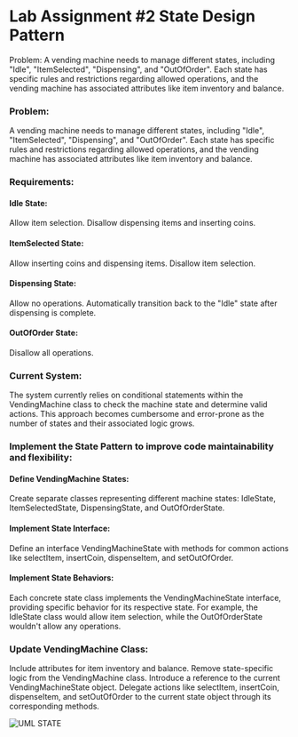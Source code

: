 # Lab Assignment #2 State Design Pattern

Problem:
A vending machine needs to manage different states, including "Idle", "ItemSelected", "Dispensing", and "OutOfOrder". Each state has specific rules and restrictions regarding allowed operations, and the vending machine has associated attributes like item inventory and balance.

### Problem:
A vending machine needs to manage different states, including "Idle", "ItemSelected", "Dispensing", and "OutOfOrder". Each state has specific rules and restrictions regarding allowed operations, and the vending machine has associated attributes like item inventory and balance.
### Requirements:
#### Idle State:
Allow item selection.
Disallow dispensing items and inserting coins.
#### ItemSelected State:
Allow inserting coins and dispensing items.
Disallow item selection.
#### Dispensing State:
Allow no operations.
Automatically transition back to the "Idle" state after dispensing is complete.
#### OutOfOrder State:
Disallow all operations.
### Current System: 
The system currently relies on conditional statements within the VendingMachine class to check the machine state and determine valid actions. This approach becomes cumbersome and error-prone as the number of states and their associated logic grows.

### Implement the State Pattern to improve code maintainability and flexibility:
#### Define VendingMachine States:
Create separate classes representing different machine states: IdleState, ItemSelectedState, DispensingState, and OutOfOrderState.
#### Implement State Interface:
Define an interface VendingMachineState with methods for common actions like selectItem, insertCoin, dispenseItem, and setOutOfOrder.
#### Implement State Behaviors:
Each concrete state class implements the VendingMachineState interface, providing specific behavior for its respective state. For example, the IdleState class would allow item selection, while the OutOfOrderState wouldn't allow any operations.
### Update VendingMachine Class:
Include attributes for item inventory and balance.
Remove state-specific logic from the VendingMachine class.
Introduce a reference to the current VendingMachineState object.
Delegate actions like selectItem, insertCoin, dispenseItem, and setOutOfOrder to the current state object through its corresponding methods.


![UML STATE](https://github.com/user-attachments/assets/03b63ab7-602e-4bd2-be9a-7a97e1dae875)

